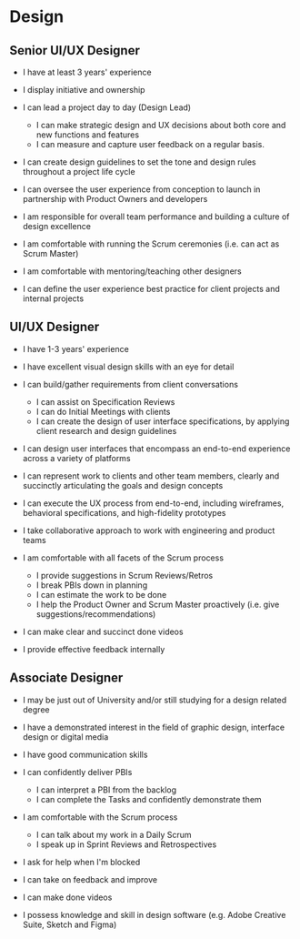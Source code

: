 # Design
 
## Senior UI/UX Designer
- I have at least 3 years' experience
- I display initiative and ownership

- I can lead a project day to day (Design Lead)
    - I can make strategic design and UX decisions about both core and new functions and features
    - I can measure and capture user feedback on a regular basis.
- I can create design guidelines to set the tone and design rules throughout a project life cycle
- I can oversee the user experience from conception to launch in partnership with Product Owners and developers
- I am responsible for overall team performance and building a culture of design excellence
- I am comfortable with running the Scrum ceremonies (i.e. can act as Scrum Master)
- I am comfortable with mentoring/teaching other designers 
- I can define the user experience best practice for client projects and internal projects


##  UI/UX Designer
- I have 1-3 years' experience
- I have excellent visual design skills with an eye for detail

- I can build/gather requirements from client conversations
    - I can assist on Specification Reviews
    - I can do Initial Meetings with clients
    - I can create the design of user interface specifications, by applying client research and design guidelines
- I can design user interfaces that encompass an end-to-end experience across a variety of platforms
- I can represent work to clients and other team members, clearly and succinctly articulating the goals and design concepts
- I can execute the UX process from end-to-end, including wireframes, behavioral specifications, and high-fidelity prototypes
- I take collaborative approach to work with engineering and product teams
- I am comfortable with all facets of the Scrum process 
    - I provide suggestions in Scrum Reviews/Retros
    - I break PBIs down in planning
    - I can estimate the work to be done
    - I help the Product Owner and Scrum Master proactively (i.e. give suggestions/recommendations)
- I can make clear and succinct done videos
- I provide effective feedback internally

## Associate Designer
- I may be just out of University and/or still studying for a design related degree
- I have a demonstrated interest in the field of graphic design, interface design or digital media
- I have good communication skills

- I can confidently deliver PBIs
    - I can interpret a PBI from the backlog
    - I can complete the Tasks and confidently demonstrate them
- I am comfortable with the Scrum process 
    - I can talk about my work in a Daily Scrum
    - I speak up in Sprint Reviews and Retrospectives
- I ask for help when I'm blocked
- I can take on feedback and improve
- I can make done videos
- I possess knowledge and skill in design software (e.g. Adobe Creative Suite, Sketch and Figma)
